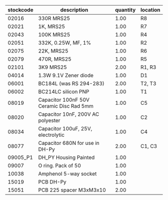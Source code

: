 |stockcode|description|quantity|location|
|---------|-----------|--------|--------|
|02016|330R MRS25|1.00|R8|
|02021|1K, MRS25|1.00|R7|
|02043|100K MRS25|1.00|R4|
|02051|332K, 0.25W, MF, 1%|1.00|R2|
|02075|22K, MRS25|1.00|R6|
|02079|470R, MRS25|1.00|R5|
|02101|3K9 MRS25|2.00|R1, R3|
|04014|1.3W 9.1V Zener diode|1.00|D1|
|06001|BC184L (was RS 294-283)|2.00|T2, T3|
|06002|BC214LC silicon PNP|1.00|T1|
|08019|Capacitor 100nF 50V Ceramic Disc Rad 5mm|1.00|C5|
|08020|Capacitor 10nF, 200V AC polyester|1.00|C2|
|08034|Capacitor 100uF, 25V, electrolytic|1.00|C4|
|08077|Capacitor 680N for use in DH-Py|2.00|C1, C3|
|09005_P1|DH_PY Housing Painted|1.00||
|09007|O ring.  Pack of 50|1.00||
|10038|Amphenol  5-way socket|1.00||
|15019|PCB DH-Py|1.00||
|15051|PCB 225 spacer M3xM3x10|2.00||
